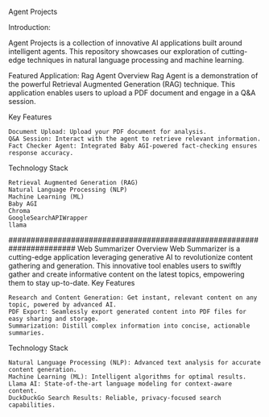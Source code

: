 Agent Projects

Introduction:

Agent Projects is a collection of innovative AI applications built around intelligent agents. 
This repository showcases our exploration of cutting-edge techniques in natural language processing and machine learning.

Featured Application: Rag Agent
Overview
Rag Agent is a demonstration of the powerful Retrieval Augmented Generation (RAG) technique. 
This application enables users to upload a PDF document and engage in a Q&A session.

Key Features

    Document Upload: Upload your PDF document for analysis.
    Q&A Session: Interact with the agent to retrieve relevant information.
    Fact Checker Agent: Integrated Baby AGI-powered fact-checking ensures response accuracy.

Technology Stack

    Retrieval Augmented Generation (RAG)
    Natural Language Processing (NLP)
    Machine Learning (ML)
    Baby AGI
    Chroma
    GoogleSearchAPIWrapper
    llama

#######################################################################
Web Summarizer
Overview
Web Summarizer is a cutting-edge application leveraging generative AI to revolutionize content gathering and generation. 
This innovative tool enables users to swiftly gather and create informative content on the latest topics, 
empowering them to stay up-to-date.
Key Features

    Research and Content Generation: Get instant, relevant content on any topic, powered by advanced AI.
    PDF Export: Seamlessly export generated content into PDF files for easy sharing and storage.
    Summarization: Distill complex information into concise, actionable summaries.

Technology Stack

    Natural Language Processing (NLP): Advanced text analysis for accurate content generation.
    Machine Learning (ML): Intelligent algorithms for optimal results.
    Llama AI: State-of-the-art language modeling for context-aware content.
    DuckDuckGo Search Results: Reliable, privacy-focused search capabilities.

